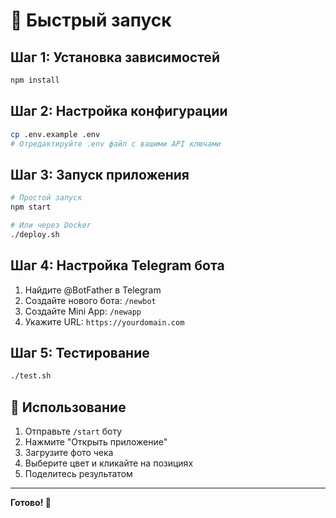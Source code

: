 # 🚀 Быстрый запуск

## Шаг 1: Установка зависимостей
```bash
npm install
```

## Шаг 2: Настройка конфигурации
```bash
cp .env.example .env
# Отредактируйте .env файл с вашими API ключами
```

## Шаг 3: Запуск приложения
```bash
# Простой запуск
npm start

# Или через Docker
./deploy.sh
```

## Шаг 4: Настройка Telegram бота
1. Найдите @BotFather в Telegram
2. Создайте нового бота: `/newbot`
3. Создайте Mini App: `/newapp`
4. Укажите URL: `https://yourdomain.com`

## Шаг 5: Тестирование
```bash
./test.sh
```

## 📱 Использование
1. Отправьте `/start` боту
2. Нажмите "Открыть приложение"
3. Загрузите фото чека
4. Выберите цвет и кликайте на позициях
5. Поделитесь результатом

---
**Готово! 🎉**